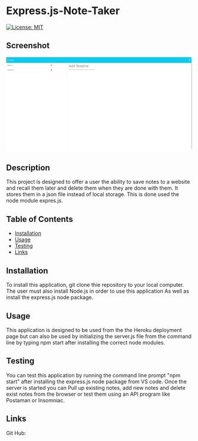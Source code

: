 # Express.js-Note-Taker
[![License: MIT](https://img.shields.io/badge/License-MIT-yellow.svg)](https://opensource.org/licenses/MIT)

## Screenshot
![Note Taker Web Page](/public//assets/images/notetaker-screenshot.PNG)


## Description
This project is designed to offer a user the ability to save notes to a website and recall them later and delete them when they are done with them. It stores them in a json file instead of local storage. This is done used the node module expres.js.

## Table of Contents
  - [Installation](#installation)
  - [Usage](#usage)
  - [Testing](#testing)
  - [Links](#Links)

 ## Installation 
 To install this application, git clone thie repository to your local computer. The user must also install Node.js in order to use this application As well as install the express.js node package.

 ## Usage
This application is designed to be used from the the Heroku deployment page but can also be used by initializing the server.js file from the command line by typing npm start after installing the correct node modules. 

## Testing
You can test this application  by running the command line prompt "npm start" after installing the express.js node package from VS code. Once the server is started you can Pull up existing notes, add new notes and delete exist notes from the browser or test them using an API program like Postaman or Insomniac.

## Links
Git Hub: 